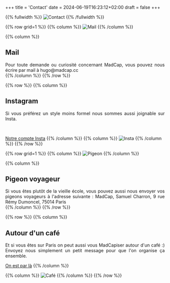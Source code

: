 +++
title = 'Contact'
date = 2024-06-19T16:23:12+02:00
draft = false
+++




<!-- Image haute accueil  -->
{{% fullwidth %}}
![Contact](/contact/im-cont-000.jpg)
{{% /fullwidth %}}




<!-- ######  ligne Mail GRILLE  ###### ? -->
{{% row grid=1  %}}
{{% column %}}
![Mail](/contact/im-cont-001.png)
{{% /column %}}

{{% column %}}
## <div style="text-align: left"> Mail </div>

<div style="text-align: justify"> Pour toute demande ou curiosité concernant MadCap, vous pouvez nous écrire par mail à hugo@madcap.cc </div>
{{% /column %}}
{{% /row %}}




<!-- ######  ligne Insta noGRILLE  ###### ? -->
{{% row  %}}
{{% column %}}
## <div style="text-align: left"> Instagram </div>

<div style="text-align: justify"> Si vous préférez un style moins formel nous sommes aussi joignable sur Insta. </div>

&nbsp;

[Notre compte Insta](https://www.instagram.com/madcap.cc/)
{{% /column %}}
{{% column %}}
![Insta](/contact/im-cont-002.png)
{{% /column %}}
{{% /row %}}





<!-- ######  ligne Pigeon GRILLE  ###### ? -->
{{% row grid=1  %}}
{{% column %}}
![Pigeon](/contact/im-cont-003.png)
{{% /column %}}

{{% column %}}
## <div style="text-align: left"> Pigeon voyageur </div>

<div style="text-align: justify"> Si vous êtes plutôt de la vieille école, vous pouvez aussi nous envoyer vos pigeons voyageurs à l'adresse suivante : MadCap, Samuel Charron, 9 rue Rémy Dumoncel, 75014 Paris </div>
{{% /column %}}
{{% /row %}}




<!-- ######  ligne Café noGRILLE  ###### ? -->
{{% row  %}}
{{% column %}}
## <div style="text-align: left"> Autour d'un café </div>

<div style="text-align: justify"> Et si vous êtes sur Paris on peut aussi vous MadCapiser autour d'un café :) Envoyez nous simplement un petit message pour que l'on organise ça ensemble. </div>

[On est par là](https://maps.app.goo.gl/fnuqZY5pXaZwtg7r8)
{{% /column %}}

{{% column %}}
![Café](/contact/im-cont-004.png)
{{% /column %}}
{{% /row %}}







